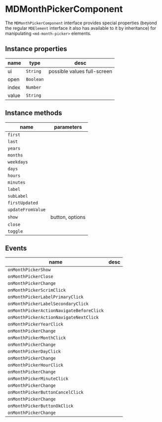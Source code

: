 # MDMonthPickerComponent
The `MDMonthPickerComponent` interface provides special properties (beyond the regular `MDElement` interface it also has available to it by inheritance) for manipulating `<md-month-picker>` elements.

## Instance properties

name|type|desc
---|---|---
ui|`String`|possible values full-screen
open|`Boolean`|
index|`Number`|
value|`String`|

## Instance methods

name|parameters
---|---
`first`|
`last`|
`years`|
`months`|
`weekdays`|
`days`|
`hours`|
`minutes`|
`label`|
`subLabel`|
`firstUpdated`|
`updateFromValue`|
`show`|button, options
`close`|
`toggle`|

## Events

name|desc
---|---
`onMonthPickerShow`|
`onMonthPickerClose`|
`onMonthPickerChange`|
`onMonthPickerScrimClick`|
`onMonthPickerLabelPrimaryClick`|
`onMonthPickerLabelSecondaryClick`|
`onMonthPickerActionNavigateBeforeClick`|
`onMonthPickerActionNavigateNextClick`|
`onMonthPickerYearClick`|
`onMonthPickerChange`|
`onMonthPickerMonthClick`|
`onMonthPickerChange`|
`onMonthPickerDayClick`|
`onMonthPickerChange`|
`onMonthPickerHourClick`|
`onMonthPickerChange`|
`onMonthPickerMinuteClick`|
`onMonthPickerChange`|
`onMonthPickerButtonCancelClick`|
`onMonthPickerChange`|
`onMonthPickerButtonOkClick`|
`onMonthPickerChange`|

